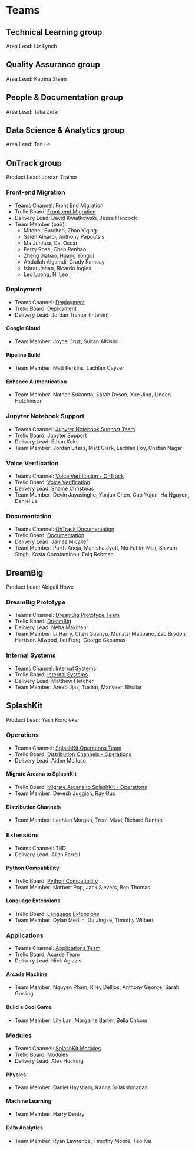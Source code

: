 # Teams

## Technical Learning group

Area Lead: Liz Lynch

## Quality Assurance group

Area Lead: Katrina Steen

## People & Documentation group

Area Lead: Talia Zidar

## Data Science & Analytics group

Area Lead: Tan Le

## OnTrack group

Product Lead: Jordan Trainor

### Front-end Migration

- Teams Channel: [Front End Migration](https://teams.microsoft.com/_?tenantId=d02378ec-1688-46d5-8540-1c28b5f470f6#/school/conversations/Front%20End%20Migration?groupId=0e15669c-3f66-49aa-b023-640fe1dda2e0&threadId=19:40cc53f7f52d42cd8d15bddad593aa01@thread.tacv2&ctx=channel)
- Trello Board: [Front-end Migration](https://trello.com/b/pFPgCaIo/front-end-migration)
- Delivery Lead: David Kwiatkowski, Jesse Hancock
- Team Member (pair):
  - Mitchell Burcheri, Zhao Yiqing
  - Saleh Alharbi, Anthony Papoutsis
  - Ma Junhua, Cai Oscar
  - Perry Rose, Chen Renhao
  - Zheng Jiahao, Huang Yongqi
  - Abdullah Algamdi, Grady Ramsay
  - Ishrat Jahan, Ricardo Ingles
  - Leo Luong, Ni Leo

### Deployment

- Teams Channel: [Deployment](https://teams.microsoft.com/_?tenantId=d02378ec-1688-46d5-8540-1c28b5f470f6#/school/conversations/Deployment?groupId=0e15669c-3f66-49aa-b023-640fe1dda2e0&threadId=19:42df0a88caed442a867bc8c41c25416d@thread.tacv2&ctx=channel)
- Trello Board: [Deployment](https://trello.com/b/dI1yx9A1/deployment)
- Delivery Lead: Jordan Trainor (Interim)

#### Google Cloud

- Team Member: Joyce Cruz, Sultan Albishri

#### Pipeline Build

- Team Member: Matt Perkins, Lachlan Cayzer

#### Enhance Authentication

- Team Member: Nathan Sukamto, Sarah Dyson, Xue Jing, Linden Hutchinson

### Jupyter Notebook Support

- Teams Channel: [Jupyter Notebook Support Team](https://teams.microsoft.com/_?tenantId=d02378ec-1688-46d5-8540-1c28b5f470f6#/school/conversations/General?threadId=19:TfS2kJmJ0HXihVO4_9pXuxrzAN_4em5uQgIvQByzhWQ1@thread.tacv2&ctx=channel)
- Trello Board: [Jupyter Support](https://trello.com/b/3lWJEuDQ/jupyter-sypport)
- Delivery Lead: Ethan Keirs
- Team Member: Jordan Litsas, Matt Clark, Lachlan Foy, Chetan Nagar

### Voice Verification

- Teams Channel: [Voice Verification - OnTrack](https://teams.microsoft.com/_?tenantId=d02378ec-1688-46d5-8540-1c28b5f470f6#/school/conversations/Voice%20Verification%20-%20OnTrack?groupId=0e15669c-3f66-49aa-b023-640fe1dda2e0&threadId=19:ea448ec4e26449a5b74e0d6dc9be71f4@thread.tacv2&ctx=channel)
- Trello Board: [Voice Verification](https://trello.com/b/lkRdh1Fp/voice-verification)
- Delivery Lead: Shaine Christmas
- Team Member: Devin Jayasinghe, Yanjun Chen, Gao Yujun, Ha Nguyen, Daniel Le

### Documentation

- Teams Channel: [OnTrack Documentation](https://teams.microsoft.com/l/channel/19%3arhz4yutH2rF0sJU-xbcqAIS-tZ59n3j2c5LMzqDdicA1%40thread.tacv2/General?groupId=215e9f4e-95e6-4a1a-84b7-489f22d4ecae&tenantId=d02378ec-1688-46d5-8540-1c28b5f470f6)
- Trello Board: [Documentation](https://trello.com/b/FHz8evJG/documentation)
- Delivery Lead: James Micallef
- Team Member: Parth Aneja, Manisha Jyoti, Md Fahim Mizi, Shivam Singh, Kosta Constantinou, Faiq Rehman

## DreamBig

Product Lead: Abigail Howe

### DreamBig Prototype

- Teams Channel: [DreamBig Prototype Team](https://teams.microsoft.com/_?tenantId=d02378ec-1688-46d5-8540-1c28b5f470f6#/school/conversations/DreamBig%20Prototype%20Team?groupId=0e15669c-3f66-49aa-b023-640fe1dda2e0&threadId=19:71cf013320fb430db1e7427d9d7d61ad@thread.tacv2&ctx=channel)
- Trello Board: [DreamBig](https://trello.com/b/5hGRqxJO/dreambig)
- Delivery Lead: Neha Makineni
- Team Member: Li Harry, Chen Guanyu, Munatsi Matipano, Zac Brydon, Harrison Allwood, Lei Feng, George Gkoumas

### Internal Systems

- Teams Channel: [Internal Systems](https://teams.microsoft.com/_?tenantId=d02378ec-1688-46d5-8540-1c28b5f470f6#/school/conversations/Internal%20Systems?groupId=0e15669c-3f66-49aa-b023-640fe1dda2e0&threadId=19:8778e877fdca4e899c42d52b1b1ead32@thread.tacv2&ctx=channel)
- Trello Board: [Internal Systems](https://trello.com/b/Y3chllnR/internal-systems)
- Delivery Lead: Matthew Fletcher
- Team Member: Areeb Jjaz, Tushar, Manveen Bhullar

## SplashKit

Product Lead: Yash Kondlekar

### Operations

- Teams Channel: [SplashKit Operations Team](https://teams.microsoft.com/_?tenantId=d02378ec-1688-46d5-8540-1c28b5f470f6#/school/conversations/SplashKit%20Operations%20Team?groupId=0e15669c-3f66-49aa-b023-640fe1dda2e0&threadId=19:845469c493864784b3de109e2da8060b@thread.tacv2&ctx=channel)
- Trello Board: [Distribution Channels - Operations](https://trello.com/b/uDYt4NJB/distribution-channels-operations)
- Delivery Lead: Aiden Molluso

#### Migrate Arcana to SplashKit

- Trello Board: [Migrate Arcana to SplashKit - Operations](https://trello.com/b/23WxTlXO/migrate-arcana-to-splashkit-operations)
- Team Member: Devesh Juggiah, Ray Guo

#### Distribution Channels

- Team Member: Lachlan Morgan, Trent Mizzi, Richard Denton

### Extensions

- Teams Channel: TBD
- Delivery Lead: Allan Farrell

#### Python Compatibility

- Trello Board: [Python Compatibility](https://trello.com/b/cZXHjIv0/python-compatability)
- Team Member: Norbert Pop, Jack Sievers, Ben Thomas

#### Language Extensions

- Trello Board: [Language Extensions](https://trello.com/b/xIVeBYwU/language-extensions)
- Team Member: Dylan Medlin, Du Jingze, Timothy Wilbert

### Applications

- Teams Channel: [Applications Team](https://teams.microsoft.com/_?tenantId=d02378ec-1688-46d5-8540-1c28b5f470f6#/school/conversations/Applications%20Team?threadId=19:1a52251788de42edbda8153f1913bd90@thread.tacv2&ctx=channel)
- Trello Board: [Acarde Team](https://trello.com/b/cnMs1BW6/arcade-team)
- Delivery Lead: Nick Agiazis

#### Arcade Machine

- Team Member: Nguyen Pham, Riley Dellios, Anthony George, Sarah Gosling

#### Build a Cool Game

- Team Member: Lily Lan, Morgaine Barter, Bella Chhour

### Modules

- Teams Channel: [SplashKit Modules](https://teams.microsoft.com/_?tenantId=d02378ec-1688-46d5-8540-1c28b5f470f6#/school/conversations/SplashKit%20Modules?groupId=0e15669c-3f66-49aa-b023-640fe1dda2e0&threadId=19:3abb0a52353b436db927e16d3c152903@thread.tacv2&ctx=channel)
- Trello Board: [Modules](https://trello.com/b/SKqf30oS/modules)
- Delivery Lead: Alex Hocking

#### Physics

- Team Member: Daniel Haysham, Kanna Srilakshmanan

#### Machine Learning

- Team Member: Harry Dentry

#### Data Analytics

- Team Member: Ryan Lawrence, Timothy Moore, Tao Kai
